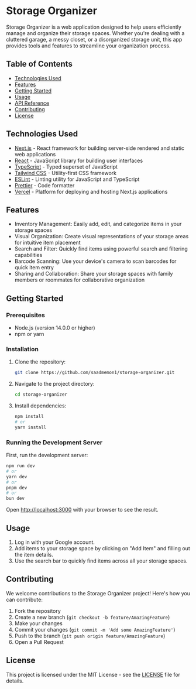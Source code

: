 # Storage Organizer

Storage Organizer is a web application designed to help users efficiently manage and organize their storage spaces. Whether you're dealing with a cluttered garage, a messy closet, or a disorganized storage unit, this app provides tools and features to streamline your organization process.

## Table of Contents
- [Technologies Used](#technologies-used)
- [Features](#features)
- [Getting Started](#getting-started)
- [Usage](#usage)
- [API Reference](#api-reference)
- [Contributing](#contributing)
- [License](#license)

## Technologies Used
- [Next.js](https://nextjs.org/) - React framework for building server-side rendered and static web applications
- [React](https://reactjs.org/) - JavaScript library for building user interfaces
- [TypeScript](https://www.typescriptlang.org/) - Typed superset of JavaScript
- [Tailwind CSS](https://tailwindcss.com/) - Utility-first CSS framework
- [ESLint](https://eslint.org/) - Linting utility for JavaScript and TypeScript
- [Prettier](https://prettier.io/) - Code formatter
- [Vercel](https://vercel.com/) - Platform for deploying and hosting Next.js applications

## Features
- Inventory Management: Easily add, edit, and categorize items in your storage spaces
- Visual Organization: Create visual representations of your storage areas for intuitive item placement
- Search and Filter: Quickly find items using powerful search and filtering capabilities
- Barcode Scanning: Use your device's camera to scan barcodes for quick item entry
- Sharing and Collaboration: Share your storage spaces with family members or roommates for collaborative organization

## Getting Started

### Prerequisites
- Node.js (version 14.0.0 or higher)
- npm or yarn

### Installation
1. Clone the repository:
   ```bash
   git clone https://github.com/saadmemon1/storage-organizer.git
   ```
2. Navigate to the project directory:
   ```bash
   cd storage-organizer
   ```
3. Install dependencies:
   ```bash
   npm install
   # or
   yarn install
   ```

### Running the Development Server

First, run the development server:

```bash
npm run dev
# or
yarn dev
# or
pnpm dev
# or
bun dev
```

Open [http://localhost:3000](http://localhost:3000) with your browser to see the result.

## Usage
1. Log in with your Google account.
2. Add items to your storage space by clicking on "Add Item" and filling out the item details.
3. Use the search bar to quickly find items across all your storage spaces.

## Contributing
We welcome contributions to the Storage Organizer project! Here's how you can contribute:

1. Fork the repository
2. Create a new branch (`git checkout -b feature/AmazingFeature`)
3. Make your changes
4. Commit your changes (`git commit -m 'Add some AmazingFeature'`)
5. Push to the branch (`git push origin feature/AmazingFeature`)
6. Open a Pull Request


## License
This project is licensed under the MIT License - see the [LICENSE](LICENSE) file for details.
